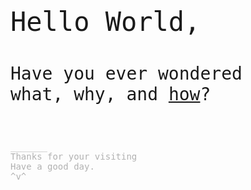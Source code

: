 <p style="font-family: monospace;font-size:3em">Hello World,</p>
<p style="font-family: monospace;font-size:2em">Have you ever wondered<br>what, why, and <a href="007.html">how</a>?</p>
<br>
<p style="font-family: monospace;font-size:1em,text-decoration:none;color: rgba(0,0,0,0.3)">_______<br> Thanks for your visiting <br> Have a good day.<br> ^v^ </p>
